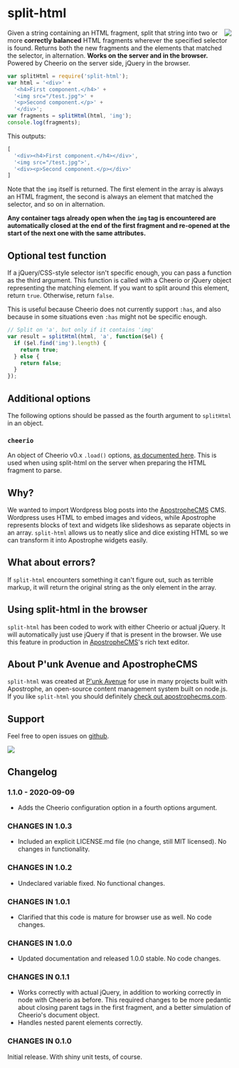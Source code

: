 split-html
==========

<a href="http://apostrophenow.org/"><img src="https://raw.githubusercontent.com/punkave/split-html/master/logos/logo-box-madefor.png" align="right" /></a>

Given a string containing an HTML fragment, split that string into two or more **correctly balanced** HTML fragments wherever the specified selector is found. Returns both the new fragments and the elements that matched the selector, in alternation. **Works on the server and in the browser.** Powered by Cheerio on the server side, jQuery in the browser.

```javascript
var splitHtml = require('split-html');
var html = '<div>' +
  '<h4>First component.</h4>' +
  '<img src="/test.jpg">' +
  '<p>Second component.</p>' +
  '</div>';
var fragments = splitHtml(html, 'img');
console.log(fragments);
```

This outputs:

```javascript
[
  '<div><h4>First component.</h4></div>',
  '<img src="/test.jpg">',
  '<div><p>Second component.</p></div>'
]
```

Note that the `img` itself is returned. The first element in the array is always an HTML fragment, the second is always an element that matched the selector, and so on in alternation.

**Any container tags already open when the `img` tag is encountered are automatically closed at the end of the first fragment and re-opened at the start of the next one with the same attributes.**

## Optional test function

If a jQuery/CSS-style selector isn't specific enough, you can pass a function as the third argument. This function is called with a Cheerio or jQuery object representing the matching element. If you want to split around this element, return `true`. Otherwise, return `false`.

This is useful because Cheerio does not currently support `:has`, and also because in some situations even `:has` might not be specific enough.

```javascript
// Split on 'a', but only if it contains 'img'
var result = splitHtml(html, 'a', function($el) {
  if ($el.find('img').length) {
    return true;
  } else {
    return false;
  }
});
```

## Additional options

The following options should be passed as the fourth argument to `splitHtml` in an object.

### `cheerio`

An object of Cheerio v0.x `.load()` options, [as documented here](https://www.npmjs.com/package/cheerio/v/0.22.0). This is used when using split-html on the server when preparing the HTML fragment to parse.

## Why?

We wanted to import Wordpress blog posts into the [ApostropheCMS](https://apostrophecms.com) CMS. Wordpress uses HTML to embed images and videos, while Apostrophe represents blocks of text and widgets like slideshows as separate objects in an array. `split-html` allows us to neatly slice and dice existing HTML so we can transform it into Apostrophe widgets easily.

## What about errors?

If `split-html` encounters something it can't figure out, such as terrible markup, it will return the original string as the only element in the array.

## Using split-html in the browser

`split-html` has been coded to work with either Cheerio or actual jQuery. It will automatically just use jQuery if that is present in the browser. We use this feature in production in [ApostropheCMS](http://apostrophecms.com)'s rich text editor.

## About P'unk Avenue and ApostropheCMS

`split-html` was created at [P'unk Avenue](https://punkave.com) for use in many projects built with Apostrophe, an open-source content management system built on node.js. If you like `split-html` you should definitely [check out apostrophecms.com](https://apostrophecms.com).

## Support

Feel free to open issues on [github](http://github.com/punkave/split-html).

<a href="http://punkave.com/"><img src="https://raw.githubusercontent.com/punkave/split-html/master/logos/logo-box-builtby.png" /></a>

## Changelog

### 1.1.0 - 2020-09-09

* Adds the Cheerio configuration option in a fourth options argument.

### CHANGES IN 1.0.3

* Included an explicit LICENSE.md file (no change, still MIT licensed). No changes in functionality.

### CHANGES IN 1.0.2

* Undeclared variable fixed. No functional changes.

### CHANGES IN 1.0.1

* Clarified that this code is mature for browser use as well. No code changes.

### CHANGES IN 1.0.0

* Updated documentation and released 1.0.0 stable. No code changes.

### CHANGES IN 0.1.1

* Works correctly with actual jQuery, in addition to working correctly in node with Cheerio as before. This required changes to be more pedantic about closing parent tags in the first fragment, and a better simulation of Cheerio's document object.
* Handles nested parent elements correctly.

### CHANGES IN 0.1.0

Initial release. With shiny unit tests, of course.
